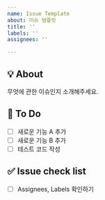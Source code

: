```yaml
---
name: Issue Template
about: 이슈 템플릿
title: ''
labels: ''
assignees: ''

---
```


## 💡 About
무엇에 관한 이슈인지 소개해주세요.

## 📝 To Do
- [ ] 새로운 기능 A 추가
- [ ] 새로운 기능 B 추가
- [ ] 테스트 코드 작성

## ✅ Issue check list
- [ ] Assignees, Labels 확인하기
